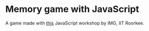 # Memory game with JavaScript
A game made with [this](https://www.youtube.com/watch?v=y5TXGy-2CiQ) JavaScript workshop by IMG, IIT Roorkee.

